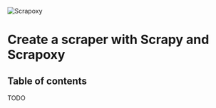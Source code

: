 ![Scrapoxy](https://raw.githubusercontent.com/fabienvauchelles/scrapoxy/master/docs/logo.png)


# Create a scraper with Scrapy and Scrapoxy

## Table of contents

TODO